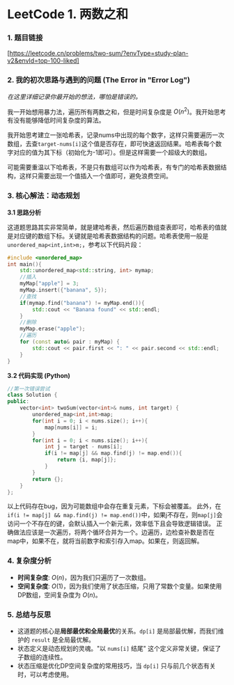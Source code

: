 # LeetCode 1. 两数之和

### 1. 题目链接

[https://leetcode.cn/problems/two-sum/?envType=study-plan-v2&envId=top-100-liked]

### 2. 我的初次思路与遇到的问题 (The Error in "Error Log")

*在这里详细记录你最开始的想法，哪怕是错误的。*

我一开始想用暴力法，遍历所有两数之和，但是时间复杂度是 $O(n^2)$。我开始思考有没有能够降低时间复杂度的算法。

我开始思考建立一张哈希表，记录nums中出现的每个数字，这样只需要遍历一次数组，去查`target-nums[i]`这个值是否存在，即可快速返回结果。哈希表每个数字对应的值为其下标（初始化为-1即可）。但是这样需要一个超级大的数组。

可能需要重温以下哈希表，不是只有数组可以作为哈希表，有专门的哈希表数据结构，这样只需要出现一个值插入一个值即可，避免浪费空间。

### 3. 核心解法：动态规划

**3.1 思路分析**

这道题思路其实非常简单，就是建哈希表，然后遍历数组查表即可，哈希表的值就是对应键的数组下标。关键就是哈希表数据结构的问题。哈希表使用一般是`unordered_map<int,int>m;`，参考以下代码片段：

```C++
#include <unordered_map>
int main(){
	std::unordered_map<std::string, int> mymap;
	//插入
	myMap["apple"] = 3;
    myMap.insert({"banana", 5});
    //查找
    if(mymap.find("banana") != myMap.end()){
        std::cout << "Banana found" << std::endl;
    }
    //删除
    myMap.erase("apple");
    //遍历
    for (const auto& pair : myMap) {
        std::cout << pair.first << ": " << pair.second << std::endl;
    }
}
```

**3.2 代码实现 (Python)**

```c++
//第一次错误尝试
class Solution {
public:
    vector<int> twoSum(vector<int>& nums, int target) {
        unordered_map<int,int>map;
        for(int i = 0; i < nums.size(); i++){
            map[nums[i]] = i;
        }
        for(int i = 0; i < nums.size(); i++){
            int j = target - nums[i];
            if(i != map[j] && map.find(j) != map.end()){
                return {i, map[j]};
            }
        }
        return {};
    }
};
```
以上代码存在bug，因为可能数组中会存在重复元素，下标会被覆盖。
此外，在`if(i != map[j] && map.find(j) != map.end())`中，如果j不存在，则`map[j]`会访问一个不存在的键，会默认插入一个新元素，效率低下且会导致逻辑错误。
正确做法应该是一次遍历，将两个循环合并为一个。边遍历，边检查补数是否在map中，如果不在，就将当前数字和索引存入map。如果在，则返回解。



### 4. 复杂度分析

- **时间复杂度**: $O(n)$，因为我们只遍历了一次数组。
- **空间复杂度**: $O(1)$，因为我们使用了状态压缩，只用了常数个变量。如果使用DP数组，空间复杂度为 $O(n)$。

### 5. 总结与反思

- 这道题的核心是**局部最优和全局最优**的关系。`dp[i]` 是局部最优解，而我们维护的 `result` 是全局最优解。
- 状态定义是动态规划的灵魂。"以 `nums[i]` 结尾" 这个定义非常关键，保证了子数组的连续性。
- 状态压缩是优化DP空间复杂度的常用技巧，当 `dp[i]` 只与前几个状态有关时，可以考虑使用。